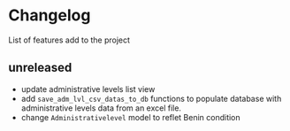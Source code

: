 # Changelog

List of features add to the project

## unreleased

- update administrative levels list view
- add `save_adm_lvl_csv_datas_to_db` functions to populate database with administrative levels data from an excel file.
- change `Administrativelevel` model to reflet Benin condition